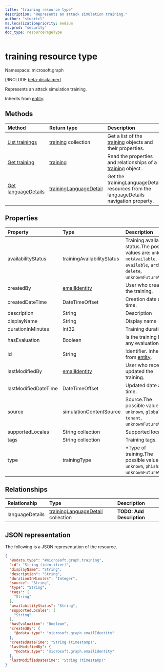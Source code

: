 ```yaml
---
title: "training resource type"
description: "Represents an attack simulation training."
author: "stuartcl"
ms.localizationpriority: medium
ms.prod: "security"
doc_type: resourcePageType
---
```


# training resource type

Namespace: microsoft.graph

[!INCLUDE [beta-disclaimer](../../includes/beta-disclaimer.md)]

Represents an attack simulation training.

Inherits from [entity](../resources/entity.md).

## Methods
|Method|Return type|Description|
|:---|:---|:---|
|[List trainings](../api/attacksimulationroot-list-trainings.md)|[training](../resources/training.md) collection|Get a list of the [training](../resources/training.md) objects and their properties.|
|[Get training](../api/training-get.md)|[training](../resources/training.md)|Read the properties and relationships of a [training](../resources/training.md) object.|
|[Get languageDetails](../api/traininglanguagedetail-get.md)|[trainingLanguageDetail](../resources/traininglanguagedetail.md) |Get the trainingLanguageDetail resources from the languageDetails navigation property.|

## Properties
|Property|Type|Description|
|:---|:---|:---|
|availabilityStatus|trainingAvailabilityStatus|Training availability status.The possible values are: `unknown`, `notAvailable`, `available`, `archive`, `delete`, `unknownFutureValue`.|
|createdBy|[emailIdentity](../resources/emailidentity.md)|User who created the training.|
|createdDateTime|DateTimeOffset|Creation date and time.|
|description|String|Description|
|displayName|String|Display name|
|durationInMinutes|Int32|Training duration.|
|hasEvaluation|Boolean|Is the training has any evaluation.|
|id|String|Identifier. Inherited from [entity](../resources/entity.md).|
|lastModifiedBy|[emailIdentity](../resources/emailidentity.md)|User who recently updated  the training.|
|lastModifiedDateTime|DateTimeOffset|Updated date and time.|
|source|simulationContentSource|Source.The possible values are: `unknown`, `global`, `tenant`, `unknownFutureValue`.|
|supportedLocales|String collection|Supported locales.|
|tags|String collection|Training tags.|
|type|trainingType|*Type of training.The possible values are: `unknown`, `phishing`, `unknownFutureValue`.|

## Relationships
|Relationship|Type|Description|
|:---|:---|:---|
|languageDetails|[trainingLanguageDetail](../resources/traininglanguagedetail.md) collection|**TODO: Add Description**|

## JSON representation
The following is a JSON representation of the resource.
<!-- {
  "blockType": "resource",
  "keyProperty": "id",
  "@odata.type": "microsoft.graph.training",
  "baseType": "microsoft.graph.entity",
  "openType": false
}
-->
``` json
{
  "@odata.type": "#microsoft.graph.training",
  "id": "String (identifier)",
  "displayName": "String",
  "description": "String",
  "durationInMinutes": "Integer",
  "source": "String",
  "type": "String",
  "tags": [
    "String"
  ],
  "availabilityStatus": "String",
  "supportedLocales": [
    "String"
  ],
  "hasEvaluation": "Boolean",
  "createdBy": {
    "@odata.type": "microsoft.graph.emailIdentity"
  },
  "createdDateTime": "String (timestamp)",
  "lastModifiedBy": {
    "@odata.type": "microsoft.graph.emailIdentity"
  },
  "lastModifiedDateTime": "String (timestamp)"
}
```

